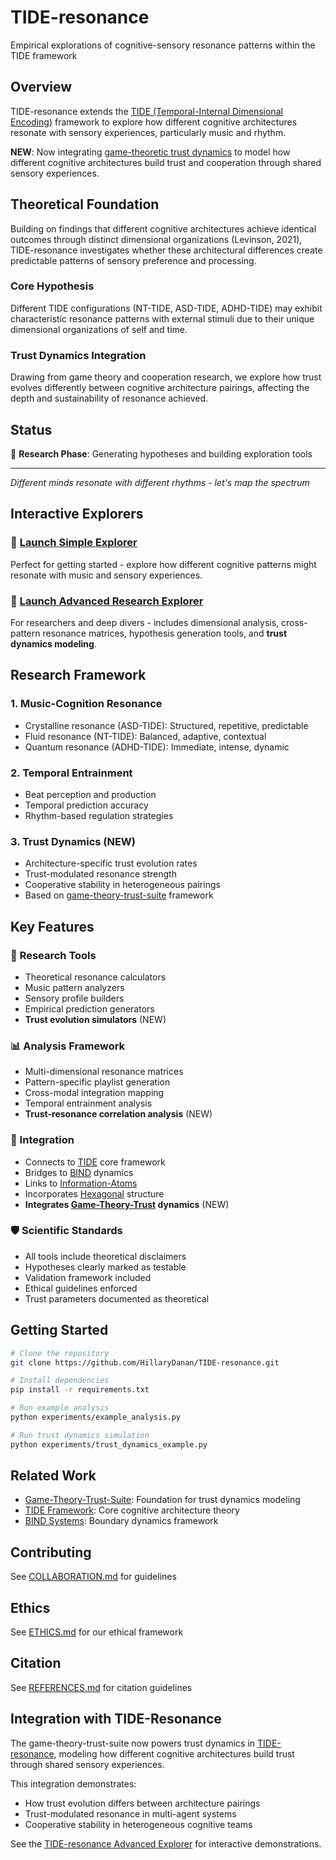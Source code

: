 # TIDE-resonance
Empirical explorations of cognitive-sensory resonance patterns within the TIDE framework

## Overview
TIDE-resonance extends the [TIDE (Temporal-Internal Dimensional Encoding)](https://github.com/HillaryDanan/TIDE) framework to explore how different cognitive architectures resonate with sensory experiences, particularly music and rhythm.

**NEW**: Now integrating [game-theoretic trust dynamics](https://github.com/HillaryDanan/game-theory-trust-suite) to model how different cognitive architectures build trust and cooperation through shared sensory experiences.

## Theoretical Foundation
Building on findings that different cognitive architectures achieve identical outcomes through distinct dimensional organizations (Levinson, 2021), TIDE-resonance investigates whether these architectural differences create predictable patterns of sensory preference and processing.

### Core Hypothesis
Different TIDE configurations (NT-TIDE, ASD-TIDE, ADHD-TIDE) may exhibit characteristic resonance patterns with external stimuli due to their unique dimensional organizations of self and time.

### Trust Dynamics Integration
Drawing from game theory and cooperation research, we explore how trust evolves differently between cognitive architecture pairings, affecting the depth and sustainability of resonance achieved.

## Status
🔬 **Research Phase**: Generating hypotheses and building exploration tools

---

*Different minds resonate with different rhythms - let's map the spectrum*

## Interactive Explorers

### 🎵 [Launch Simple Explorer](https://hillarydanan.github.io/TIDE-resonance/)
Perfect for getting started - explore how different cognitive patterns might resonate with music and sensory experiences.

### 🔬 [Launch Advanced Research Explorer](https://hillarydanan.github.io/TIDE-resonance/advanced_explorer.html)
For researchers and deep divers - includes dimensional analysis, cross-pattern resonance matrices, hypothesis generation tools, and **trust dynamics modeling**.

## Research Framework

### 1. Music-Cognition Resonance
- Crystalline resonance (ASD-TIDE): Structured, repetitive, predictable
- Fluid resonance (NT-TIDE): Balanced, adaptive, contextual
- Quantum resonance (ADHD-TIDE): Immediate, intense, dynamic

### 2. Temporal Entrainment
- Beat perception and production
- Temporal prediction accuracy
- Rhythm-based regulation strategies

### 3. Trust Dynamics (NEW)
- Architecture-specific trust evolution rates
- Trust-modulated resonance strength
- Cooperative stability in heterogeneous pairings
- Based on [game-theory-trust-suite](https://github.com/HillaryDanan/game-theory-trust-suite) framework

## Key Features

### 🔬 Research Tools
- Theoretical resonance calculators
- Music pattern analyzers
- Sensory profile builders
- Empirical prediction generators
- **Trust evolution simulators** (NEW)

### 📊 Analysis Framework
- Multi-dimensional resonance matrices
- Pattern-specific playlist generation
- Cross-modal integration mapping
- Temporal entrainment analysis
- **Trust-resonance correlation analysis** (NEW)

### 🔗 Integration
- Connects to [TIDE](https://github.com/HillaryDanan/TIDE) core framework
- Bridges to [BIND](https://github.com/HillaryDanan/BIND) dynamics
- Links to [Information-Atoms](https://github.com/HillaryDanan/information-atoms)
- Incorporates [Hexagonal](https://github.com/HillaryDanan/hexagonal-consciousness-suite) structure
- **Integrates [Game-Theory-Trust](https://github.com/HillaryDanan/game-theory-trust-suite) dynamics** (NEW)

### 🛡️ Scientific Standards
- All tools include theoretical disclaimers
- Hypotheses clearly marked as testable
- Validation framework included
- Ethical guidelines enforced
- Trust parameters documented as theoretical

## Getting Started
```bash
# Clone the repository
git clone https://github.com/HillaryDanan/TIDE-resonance.git

# Install dependencies
pip install -r requirements.txt

# Run example analysis
python experiments/example_analysis.py

# Run trust dynamics simulation
python experiments/trust_dynamics_example.py
```

## Related Work
- [Game-Theory-Trust-Suite](https://github.com/HillaryDanan/game-theory-trust-suite): Foundation for trust dynamics modeling
- [TIDE Framework](https://github.com/HillaryDanan/TIDE): Core cognitive architecture theory
- [BIND Systems](https://github.com/HillaryDanan/BIND): Boundary dynamics framework

## Contributing
See [COLLABORATION.md](COLLABORATION.md) for guidelines

## Ethics
See [ETHICS.md](ETHICS.md) for our ethical framework

## Citation
See [REFERENCES.md](REFERENCES.md) for citation guidelines

## Integration with TIDE-Resonance

The game-theory-trust-suite now powers trust dynamics in [TIDE-resonance](https://github.com/HillaryDanan/TIDE-resonance),
modeling how different cognitive architectures build trust through shared sensory experiences.

This integration demonstrates:
- How trust evolution differs between architecture pairings
- Trust-modulated resonance in multi-agent systems
- Cooperative stability in heterogeneous cognitive teams

See the [TIDE-resonance Advanced Explorer](https://hillarydanan.github.io/TIDE-resonance/advanced_explorer.html) for interactive demonstrations.
